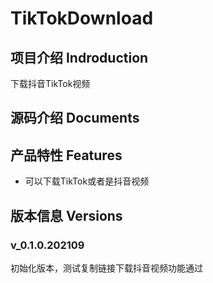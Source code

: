 # TikTokDownload
## 项目介绍 Indroduction
下载抖音TikTok视频
## 源码介绍 Documents

## 产品特性 Features
 - 可以下载TikTok或者是抖音视频

## 版本信息 Versions
### v_0.1.0.202109
初始化版本，测试复制链接下载抖音视频功能通过

